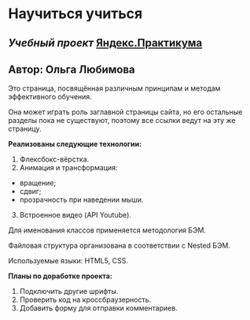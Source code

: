 # **Научиться учиться**
## *Учебный проект* [Яндекс.Практикума](https://practicum.yandex.ru/)

## Автор: Ольга Любимова

Это страница, посвящённая различным принципам и методам эффективного обучения.

Она может играть роль заглавной страницы сайта, но его остальные разделы пока не существуют, поэтому все ссылки ведут на эту же страницу.

**Реализованы следующие технологии:**

1. Флексбокс-вёрстка.
2. Анимация и трансформация:
* вращение;
* сдвиг;
* прозрачность при наведении мыши.
3. Встроенное видео (API Youtube).

Для именования классов применяется методология БЭМ.

Файловая структура организована в соответствии с Nested БЭМ.

Используемые языки: HTML5, CSS.

**Планы по доработке проекта:**

1. Подключить другие шрифты.
2. Проверить код на кроссбраузерность.
3. Добавить форму для отправки комментариев.

